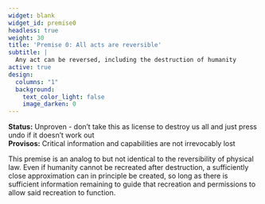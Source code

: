 ```yaml
---
widget: blank
widget_id: premise0
headless: true
weight: 30
title: 'Premise 0: All acts are reversible'
subtitle: |
  Any act can be reversed, including the destruction of humanity
active: true
design:
  columns: "1"
  background:
    text_color_light: false
    image_darken: 0
---
```

**Status:** Unproven - don’t take this as license to destroy us all and just press undo if it doesn’t work out  
**Provisos:** Critical information and capabilities are not irrevocably lost  
  
This premise is an analog to but not identical to the reversibility of physical law.  Even if humanity cannot be recreated after destruction,
a sufficiently close approximation can in principle be created, so long as there is sufficient information remaining to guide that recreation
and permissions to allow said recreation to function.
